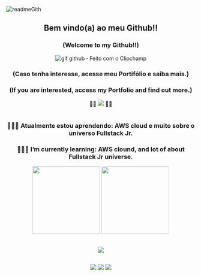 <di align="center">![readmeGith](https://github.com/LuizFabiodoCarmo/LuizFabiodoCarmo/assets/104438927/a3886b90-5795-4779-95ed-bddd7e65a18b)
</div>


<!--<h1 > Hello, I'm Luiz Fabio. </h1>-->

<h2 align="center" color="green">Bem vindo(a) ao meu Github!!</h2>
<h3 align="center" color="green">(Welcome to my Github!!)</h3>


<div align="center" border_color="#53A041">
<!--  <img align="center" alt="Baby Oda" height="150" style="border-radius:50 boder="#53A041"; "> -->

 
![gif github ‐ Feito com o Clipchamp](https://github.com/LuizFabiodoCarmo/LuizFabiodoCarmo/assets/104438927/37357274-dbac-4514-8027-4d06b78245ef)
 
</div> 
<h3 align="center" color="green">(Caso tenha interesse, acesse meu Portifólio e saiba mais.)</h3>
<h3 align="center" color="green">(If you are interested, access my Portfolio and find out more.)</h3>

<div  align="center"> 🔹🔷
 <a href=""><img src="https://img.shields.io/badge/Portfolio-green?style=for-the-badge&logo=todoist&logoColor=white"></a> 
🔷🔹</div>
<br>

<h3 align="center">👨🏽‍💻 Atualmente estou aprendendo: AWS cloud e muito sobre o universo Fullstack Jr.</h3>
<h3 align="center">👨🏽‍💻 I’m currently learning: AWS clound, and lot of about Fullstack Jr universe.</h3>


<div align="center">
  <img height="180" src="https://github-readme-stats.vercel.app/api?username=luizfabiodocarmo&show_icons=true&theme=merko">
  <img height="180" src="https://github-readme-stats.vercel.app/api/top-langs/?username=luizfabiodocarmo&theme=merko">
</div>

<!--<br>
<div>![Top Langs](https://github-readme-stats.vercel.app/api/top-langs/?username=myusername&theme=tokyonight)
 </div> -->

<br>

<p align="center">
  <a href="">
    <img src="https://skillicons.dev/icons?i=javascript,css,html,bootstrap,figma,mysql,typescript,java,python,angular,aws" />
  </a>
</p>



 ##
<div  align="center"> 
 <a href="https://discord.com/channels/@me"><img src="https://img.shields.io/badge/Discord-7289DA?style=for-the-badge&logo=discord&logoColor=white" target="_blank"></a> 
  <a href = "mailto:luizbinho26@gmail.com"><img src="https://img.shields.io/badge/-Gmail-%23333?style=for-the-badge&logo=gmail&logoColor=white" target="_blank"></a>
  <a href="https://www.linkedin.com/in/luiz-fabio-c-a-carvalho/"_blank"><img src="https://img.shields.io/badge/-LinkedIn-%230077B5?style=for-the-badge&logo=linkedin&logoColor=white" target="_blank"></a> 
</div>


